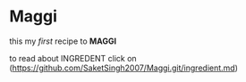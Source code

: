 # Maggi 
this my *first* recipe to **MAGGI**

to read about INGREDENT click on (https://github.com/SaketSingh2007/Maggi.git/ingredient.md)
